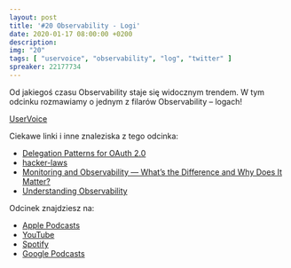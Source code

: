 ```yaml
---
layout: post
title: '#20 Observability - Logi'
date: 2020-01-17 08:00:00 +0200
description: 
img: "20"
tags: [ "uservoice", "observability", "log", "twitter" ] 
spreaker: 22177734
---
```

Od jakiegoś czasu Observability staje się widocznym trendem. W tym odcinku rozmawiamy o jednym z filarów Observability – logach!

[UserVoice](https://github.com/patoarchitekci/uservoice/issues)

Ciekawe linki i inne znaleziska z tego odcinka:

- [Delegation Patterns for OAuth 2.0](https://www.scottbrady91.com/OAuth/Delegation-Patterns-for-OAuth-20)
- [hacker-laws](https://github.com/dwmkerr/hacker-laws/blob/master/README.md)
- [Monitoring and Observability — What’s the Difference and Why Does It Matter?](https://thenewstack.io/monitoring-and-observability-whats-the-difference-and-why-does-it-matter/)
- [Understanding Observability](https://sdarchitect.blog/2020/01/08/understanding-observability/)


Odcinek znajdziesz na:

- [Apple Podcasts](https://podcasts.apple.com/pl/podcast/observability-1-logi/id1477067604?i=1000462899609&l=pl)
- [YouTube](https://www.youtube.com/watch?v=xG5IRlC2M0M)
- [Spotify](https://open.spotify.com/episode/3OXuV8ZajbXc6sro2NnD9N)
- [Google Podcasts](https://podcasts.google.com/?feed=aHR0cHM6Ly9hbmNob3IuZm0vcy84NzIwMTBjL3BvZGNhc3QvcnNz&episode=ZjM3ZDM1N2QtY2M0MC00MjQ1LTgyYTQtMjRlZGU0YTU2OTlh)

